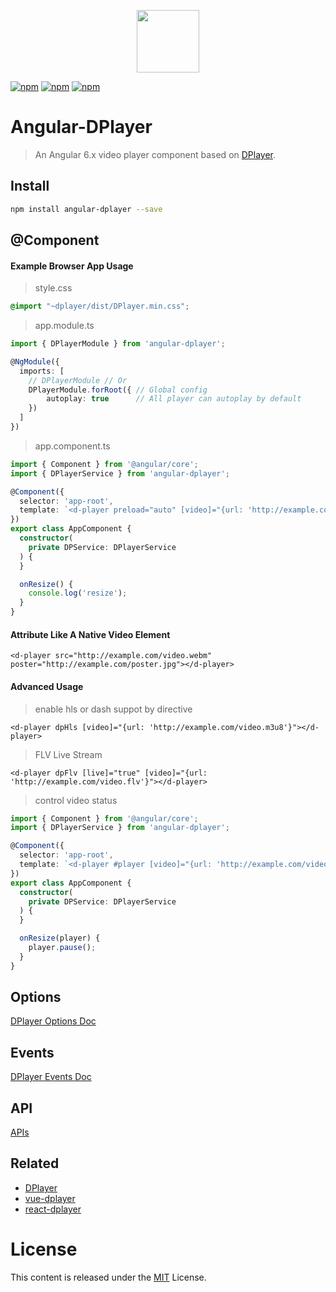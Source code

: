 <p align="center">
  <img src="https://i.imgur.com/Ku8opUv.png" width="100">
</p>

[![npm](https://img.shields.io/npm/v/angular-dplayer.svg)](https://www.npmjs.com/package/angular-dplayer)
[![npm](https://img.shields.io/npm/l/angular-dplayer.svg)](https://github.com/MoePlayer/angular-moeplayer/blob/master/LICENSE)
[![npm](https://img.shields.io/npm/dt/angular-dplayer.svg)](https://www.npmjs.com/package/angular-dplayer)

# Angular-DPlayer

> An Angular 6.x video player component based on [DPlayer](https://github.com/DIYgod/DPlayer).

## Install

```bash
npm install angular-dplayer --save
```

## @Component

#### Example Browser App Usage

> style.css
```css
@import "~dplayer/dist/DPlayer.min.css";
```

> app.module.ts
```typescript
import { DPlayerModule } from 'angular-dplayer';

@NgModule({
  imports: [
    // DPlayerModule // Or
    DPlayerModule.forRoot({ // Global config
        autoplay: true      // All player can autoplay by default
    })
  ]
})
```

> app.component.ts
```typescript
import { Component } from '@angular/core';
import { DPlayerService } from 'angular-dplayer';

@Component({
  selector: 'app-root',
  template: `<d-player preload="auto" [video]="{url: 'http://example.com/video.mp4'}" [(volume)]="volume" (resize)="onResize()"></d-player>`
})
export class AppComponent {
  constructor(
    private DPService: DPlayerService
  ) {
  }

  onResize() {
    console.log('resize');
  }
}

```

#### Attribute Like A Native Video Element

```angular2html
<d-player src="http://example.com/video.webm" poster="http://example.com/poster.jpg"></d-player>
```

#### Advanced Usage

> enable hls or dash suppot by directive

```angular2html
<d-player dpHls [video]="{url: 'http://example.com/video.m3u8'}"></d-player>
```

> FLV Live Stream

```angular2html
<d-player dpFlv [live]="true" [video]="{url: 'http://example.com/video.flv'}"></d-player>
```

> control video status

```typescript
import { Component } from '@angular/core';
import { DPlayerService } from 'angular-dplayer';

@Component({
  selector: 'app-root',
  template: `<d-player #player [video]="{url: 'http://example.com/video.mp4'}" (resize)="onResize(player)"></d-player>`
})
export class AppComponent {
  constructor(
    private DPService: DPlayerService
  ) {
  }

  onResize(player) {
    player.pause();
  }
}
```

## Options
[DPlayer Options Doc](http://dplayer.js.org/#/home?id=options)

## Events
[DPlayer Events Doc](http://dplayer.js.org/#/home?id=event-binding)

## API
[APIs](http://dplayer.js.org/#/home?id=api)

## Related
- [DPlayer](https://github.com/DIYgod/DPlayer)
- [vue-dplayer](https://github.com/MoePlayer/vue-dplayer)
- [react-dplayer](https://github.com/MoePlayer/react-dplayer)

# License

This content is released under the [MIT](http://opensource.org/licenses/MIT) License.
